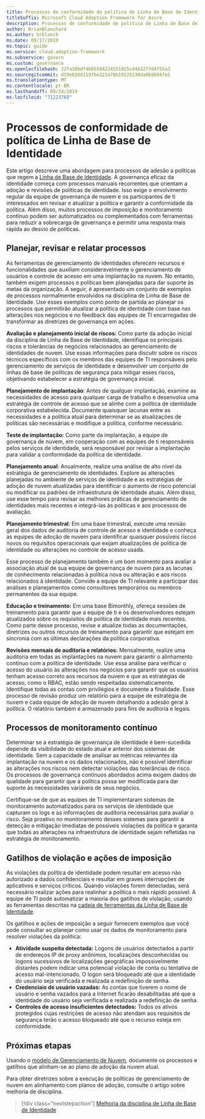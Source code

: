```yaml
---
title: Processos de conformidade de política de Linha de Base de Identidade
titleSuffix: Microsoft Cloud Adoption Framework for Azure
description: Processos de conformidade de política de Linha de Base de Identidade
author: BrianBlanchard
ms.author: brblanch
ms.date: 09/17/2019
ms.topic: guide
ms.service: cloud-adoption-framework
ms.subservice: govern
ms.custom: governance
ms.openlocfilehash: 22fa26bdf4665584224551015cd4b3277d4755a3
ms.sourcegitcommit: d19e026d119fbe221a78b10225230da8b9666fe1
ms.translationtype: MT
ms.contentlocale: pt-BR
ms.lasthandoff: 09/24/2019
ms.locfileid: "71223769"
---
```

# <a name="identity-baseline-policy-compliance-processes"></a>Processos de conformidade de política de Linha de Base de Identidade

Este artigo descreve uma abordagem para processos de adesão a políticas que regem a [Linha de Base de Identidade](./index.md). A governança eficaz da identidade começa com processos manuais recorrentes que orientam a adoção e revisões de políticas de identidade. Isso exige o envolvimento regular da equipe de governança de nuvem e os participantes de ti interessados em revisar e atualizar a política e garantir a conformidade da política. Além disso, muitos processos de imposição e monitoramento contínuo podem ser automatizados ou complementados com ferramentas para reduzir a sobrecarga de governança e permitir uma resposta mais rápida ao desvio de políticas.

## <a name="planning-review-and-reporting-processes"></a>Planejar, revisar e relatar processos

As ferramentas de gerenciamento de identidades oferecem recursos e funcionalidades que auxiliam consideravelmente o gerenciamento de usuários e controle de acesso em uma implantação na nuvem. No entanto, também exigem processos e políticas bem planejadas para dar suporte às metas da organização. A seguir, é apresentado um conjunto de exemplos de processos normalmente envolvidos na disciplina de Linha de Base de Identidade. Use esses exemplos como ponto de partida ao planejar os processos que permitirão atualizar a política de identidade com base nas alterações nos negócios e no feedback das equipes de TI encarregadas de transformar as diretrizes de governança em ações.

**Avaliação e planejamento inicial de riscos:** Como parte da adoção inicial da disciplina de Linha de Base de Identidade, identifique os principais riscos e tolerâncias de negócios relacionados ao gerenciamento de identidades de nuvem. Use essas informações para discutir sobre os riscos técnicos específicos com os membros das equipes de TI responsáveis pelo gerenciamento de serviços de identidade e desenvolver um conjunto de linhas de base de políticas de segurança para mitigar esses riscos, objetivando estabelecer a estratégia de governança inicial.

**Planejamento de implantação**: Antes de qualquer implantação, examine as necessidades de acesso para qualquer carga de trabalho e desenvolva uma estratégia de controle de acesso que se alinhe com a política de identidade corporativa estabelecida. Documente quaisquer lacunas entre as necessidades e a política atual para determinar se as atualizações de políticas são necessárias e modifique a política, conforme necessário.

**Teste de implantação:** Como parte da implantação, a equipe de governança de nuvem, em cooperação com as equipes de ti responsáveis pelos serviços de identidade, será responsável por revisar a implantação para validar a conformidade da política de identidade.

**Planejamento anual**: Anualmente, realize uma análise de alto nível da estratégia de gerenciamento de identidades. Explore as alterações planejadas no ambiente de serviços de identidade e as estratégias de adoção de nuvem atualizadas para identificar o aumento de risco potencial ou modificar os padrões de infraestrutura de identidade atuais. Além disso, use esse tempo para revisar as melhores práticas de gerenciamento de identidades mais recentes e integrá-las às políticas e aos processos de avaliação.

**Planejamento trimestral**: Em uma base trimestral, execute uma revisão geral dos dados de auditoria de controle de acesso e identidade e conheça as equipes de adoção de nuvem para identificar quaisquer possíveis riscos novos ou requisitos operacionais que exijam atualizações de política de identidade ou alterações no controle de acesso usada.

Esse processo de planejamento também é um bom momento para avaliar a associação atual de sua equipe de governança de nuvem para as lacunas de conhecimento relacionadas à política nova ou alteração e aos riscos relacionados à identidade. Convide a equipe de TI relevante a participar das análises e planejamentos como consultores temporários ou membros permanentes da sua equipe.

**Educação e treinamento:** Em uma base Bimonthly, ofereça sessões de treinamento para garantir que a equipe de ti e os desenvolvedores estejam atualizados sobre os requisitos de política de identidade mais recentes. Como parte desse processo, revise e atualize todas as documentações, diretrizes ou outros recursos de treinamento para garantir que estejam em sincronia com as últimas declarações da política corporativa.

**Revisões mensais de auditoria e relatórios:** Mensalmente, realize uma auditoria em todas as implantações na nuvem para garantir o alinhamento contínuo com a política de identidade. Use essa análise para verificar o acesso do usuário às alterações nos negócios para garantir que os usuários tenham acesso correto aos recursos da nuvem e que as estratégias de acesso, como o RBAC, estão sendo respeitadas sistematicamente. Identifique todas as contas com privilégios e documente a finalidade. Esse processo de revisão produz um relatório para a equipe de estratégia de nuvem e cada equipe de adoção de nuvem detalhando a adesão geral à política. O relatório também é armazenado para fins de auditoria e legais.

## <a name="ongoing-monitoring-processes"></a>Processos de monitoramento contínuo

Determinar se a estratégia de governança de identidade é bem-sucedida depende da visibilidade do estado atual e anterior dos sistemas de identidade. Sem a capacidade de analisar as métricas relevantes da implantação na nuvem e os dados relacionados, não é possível identificar as alterações nos riscos nem detectar violações das tolerâncias de risco. Os processos de governança contínuos abordados acima exigem dados de qualidade para garantir que a política possa ser modificada para dar suporte às necessidades variáveis de seus negócios.

Certifique-se de que as equipes de TI implementaram sistemas de monitoramento automatizados para os serviços de identidade que capturam os logs e as informações de auditoria necessárias para avaliar o risco. Seja proativo no monitoramento desses sistemas para garantir a detecção e mitigação imediatas de possíveis violações da política e garanta que todas as alterações na infraestrutura de identidade sejam refletidas na estratégia de monitoramento.

## <a name="violation-triggers-and-enforcement-actions"></a>Gatilhos de violação e ações de imposição

As violações da política de identidade podem resultar em acesso não autorizado a dados confidenciais e resultar em graves interrupções de aplicativos e serviços críticos. Quando violações forem detectadas, será necessário realizar ações para realinhar a política o mais rápido possível. A equipe de TI pode automatizar a maioria dos gatilhos de violação, usando as ferramentas descritas na [cadeia de ferramentas da Linha de Base de Identidade](./toolchain.md).

Os gatilhos e ações de imposição a seguir fornecem exemplos que você pode consultar ao planejar como usar os dados de monitoramento para resolver violações da política:

- **Atividade suspeita detectada:** Logons de usuários detectados a partir de endereços IP de proxy anônimos, localizações desconhecidas ou logons sucessivos de localizações geográficas impossivelmente distantes podem indicar uma potencial violação de conta ou tentativa de acesso mal-intencionado. O logon será bloqueado até que a identidade do usuário seja verificada e realizada a redefinição de senha.
- **Credenciais de usuário vazadas:** As contas que tiverem o nome de usuário e senha vazados para a Internet ficarão desabilitadas até que a identidade do usuário seja verificada e realizada a redefinição de senha.
- **Controles de acesso insuficientes detectados:** Todos os ativos protegidos cujas restrições de acesso não atendam aos requisitos de segurança terão o acesso bloqueado até que o recurso esteja em conformidade.

## <a name="next-steps"></a>Próximas etapas

Usando o [modelo de Gerenciamento de Nuvem](./template.md), documente os processos e gatilhos que alinham-se ao plano de adoção da nuvem atual.

Para obter diretrizes sobre a execução de políticas de gerenciamento de nuvem em alinhamento com planos de adoção, consulte o artigo sobre melhoria de disciplina.

> [!div class="nextstepaction"]
> [Melhoria da disciplina de Linha de Base de Identidade](./discipline-improvement.md)
